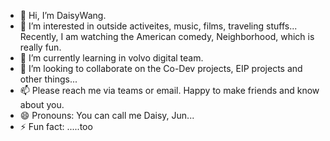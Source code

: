 - 👋 Hi, I’m DaisyWang.
- 👀 I’m interested in outside activeites, music, films, traveling stuffs... Recently, I am watching the American comedy, Neighborhood, which is really fun.
- 🌱 I’m currently learning in volvo digital team.  
- 💞️ I’m looking to collaborate on the Co-Dev projects, EIP projects and other things...
- 📫 Please reach me via teams or email. Happy to make friends and know about you.
- 😄 Pronouns: You can call me Daisy, Jun... 
- ⚡ Fun fact: .....too  

<!---
DaisyWangvolvo/DaisyWangvolvo is a ✨ special ✨ repository because its `README.md` (this file) appears on your GitHub profile.
You can click the Preview link to take a look at your changes.
--->
